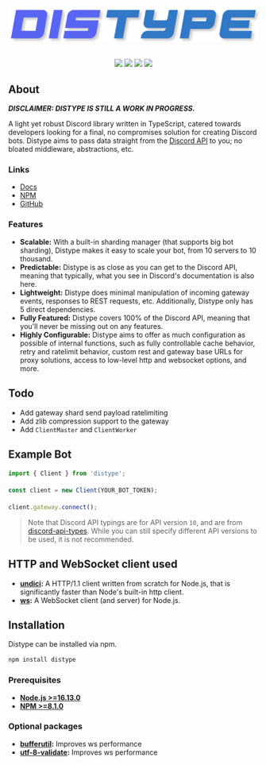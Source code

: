<div align="center">
    <br>
    <a href="https://github.com/distype/distype"><img src="https://raw.githubusercontent.com/distype/assets/master/banner.png" width="600"></a>
    <br><br>
    <p>
        <a href="https://www.npmjs.com/package/distype"><img src="https://img.shields.io/npm/v/distype.svg?color=5162F&style=for-the-badge&logo=npm"></a>
        <a href="https://github.com/distype/distype/actions/workflows/build.yml"><img src="https://img.shields.io/github/workflow/status/distype/distype/Build?style=for-the-badge&logo=github"><a>
        <a href="https://github.com/distype/distype/actions/workflows/tests.yml"><img src="https://img.shields.io/github/workflow/status/distype/distype/Tests?label=tests&style=for-the-badge&logo=github"><a>
        <a href="https://discord.gg/hRXKcUKGHB"><img src="https://img.shields.io/discord/564877383308541964?color=5162F1&style=for-the-badge&logo=discord&logoColor=white"></a>
    </p>
</div>

## About

***DISCLAIMER: DISTYPE IS STILL A WORK IN PROGRESS.***

A light yet robust Discord library written in TypeScript, catered towards developers looking for a final, no compromises solution for creating Discord bots. Distype aims to pass data straight from the [Discord API](https://discord.com/developers/docs/intro) to you; no bloated middleware, abstractions, etc.

### Links

- [Docs](https://distype.br88c.dev/)
- [NPM](https://www.npmjs.com/package/distype)
- [GitHub](https://github.com/distype/distype)

### Features

- **Scalable:** With a built-in sharding manager (that supports big bot sharding), Distype makes it easy to scale your bot, from 10 servers to 10 thousand.
- **Predictable:** Distype is as close as you can get to the Discord API, meaning that typically, what you see in Discord's documentation is also here.
- **Lightweight:** Distype does minimal manipulation of incoming gateway events, responses to REST requests, etc. Additionally, Distype only has 5 direct dependencies.
- **Fully Featured:** Distype covers 100% of the Discord API, meaning that you'll never be missing out on any features.
- **Highly Configurable:** Distype aims to offer as much configuration as possible of internal functions, such as fully controllable cache behavior, retry and ratelimit behavior, custom rest and gateway base URLs for proxy solutions, access to low-level http and websocket options, and more.

## Todo
- Add gateway shard send payload ratelimiting
- Add zlib compression support to the gateway
- Add `ClientMaster` and `ClientWorker`

## Example Bot

```ts
import { Client } from 'distype';

const client = new Client(YOUR_BOT_TOKEN);

client.gateway.connect();
```

> Note that Discord API typings are for API version `10`, and are from [discord-api-types](https://www.npmjs.com/package/discord-api-types). While you can still specify different API versions to be used, it is not recommended.

## HTTP and WebSocket client used

- **[undici](https://undici.nodejs.org/):** A HTTP/1.1 client written from scratch for Node.js, that is significantly faster than Node's built-in http client.
- **[ws](https://github.com/websockets/ws):** A WebSocket client (and server) for Node.js.

## Installation

Distype can be installed via npm.
```sh
npm install distype
```

### Prerequisites

- **[Node.js >=16.13.0](https://nodejs.org/)**
- **[NPM >=8.1.0](https://www.npmjs.com/)**

### Optional packages

- **[bufferutil](https://www.npmjs.com/package/bufferutil/):** Improves ws performance
- **[utf-8-validate](https://www.npmjs.com/package/utf-8-validate/):** Improves ws performance
